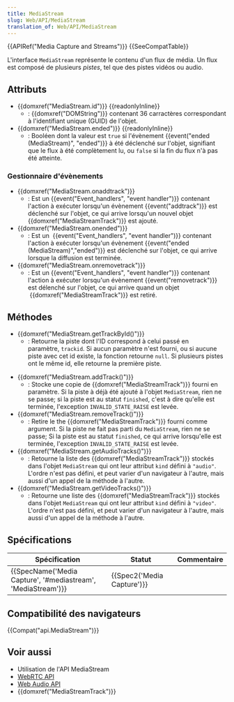 ```yaml
---
title: MediaStream
slug: Web/API/MediaStream
translation_of: Web/API/MediaStream
---
```

{{APIRef("Media Capture and Streams")}} {{SeeCompatTable}}

L'interface `MediaStream` représente le contenu d'un flux de média. Un flux est composé de plusieurs *pistes*, tel que des pistes vidéos ou audio.

## Attributs

- {{domxref("MediaStream.id")}} {{readonlyInline}}
  - : {{domxref("DOMString")}} contenant 36 carractères correspondant à l'identifiant unique (GUID) de l'objet.
- {{domxref("MediaStream.ended")}} {{readonlyInline}}
  - : Booléen dont la valeur est `true` si l'évènement {{event("ended (MediaStream)", "ended")}} à été déclenché sur l'objet, signifiant que le flux à été complètement lu, ou `false` si la fin du flux n'à pas été atteinte.

### Gestionnaire d'évènements

- {{domxref("MediaStream.onaddtrack")}}
  - : Est un {{event("Event_handlers", "event handler")}} contenant l'action à exécuter lorsqu'un évènement {{event("addtrack")}} est déclenché sur l'objet, ce qui arrive lorsqu'un nouvel objet {{domxref("MediaStreamTrack")}} est ajouté.
- {{domxref("MediaStream.onended")}}
  - : Est un  {{event("Event_handlers", "event handler")}} contenant l'action à exécuter lorsqu'un évènement {{event("ended (MediaStream)","ended")}} est déclenché sur l'objet, ce qui arrive lorsque la diffusion est terminée.
- {{domxref("MediaStream.onremovetrack")}}
  - : Est un {{event("Event_handlers", "event handler")}} contenant l'action à exécuter lorsqu'un évènement {{event("removetrack")}} est délenché sur l'objet, ce qui arrive quand un objet  {{domxref("MediaStreamTrack")}} est retiré.

## Méthodes

- {{domxref("MediaStream.getTrackById()")}}
  - : Retourne la piste dont l'ID correspond à celui passé en paramètre, `trackid`. Si aucun paramètre n'est fourni, ou si aucune piste avec cet id existe, la fonction retourne `null`. Si plusieurs pistes ont le même id, elle retourne la première piste.

<!---->

- {{domxref("MediaStream.addTrack()")}}
  - : Stocke une copie de {{domxref("MediaStreamTrack")}} fourni en paramètre. Si la piste à déjà été ajouté à l'objet `MediaStream`, rien ne se passe; si la piste est au statut `finished`, c'est à dire qu'elle est terminée, l'exception `INVALID_STATE_RAISE` est levée.
- {{domxref("MediaStream.removeTrack()")}}
  - : Retire le the {{domxref("MediaStreamTrack")}} fourni comme argument. Si la piste ne fait pas parti du `MediaStream`, rien ne se passe; Si la piste est au statut `finished`, ce qui arrive lorsqu'elle est terminée, l'exception `INVALID_STATE_RAISE` est levée.
- {{domxref("MediaStream.getAudioTracks()")}}
  - : Retourne la liste des {{domxref("MediaStreamTrack")}} stockés dans l'objet `MediaStream` qui ont leur attribut `kind` défini à `"audio"`. L'ordre n'est pas défini, et peut varier d'un navigateur à l'autre, mais aussi d'un appel de la méthode à l'autre.
- {{domxref("MediaStream.getVideoTracks()")}}
  - : Retourne une liste des {{domxref("MediaStreamTrack")}} stockés dans l'objet `MediaStream` qui ont leur attribut `kind` défini à `"video"`. L'ordre n'est pas défini, et peut varier d'un navigateur à l'autre, mais aussi d'un appel de la méthode à l'autre.

## Spécifications

| Spécification                                                                    | Statut                               | Commentaire |
| -------------------------------------------------------------------------------- | ------------------------------------ | ----------- |
| {{SpecName('Media Capture', '#mediastream', 'MediaStream')}} | {{Spec2('Media Capture')}} |             |

## Compatibilité des navigateurs

{{Compat("api.MediaStream")}}

## Voir aussi

- Utilisation de l'API MediaStream
- [WebRTC API](/fr/docs/Web/API/WebRTC_API)
- [Web Audio API](/fr/docs/Web/API/Web_Audio_API)
- {{domxref("MediaStreamTrack")}}
